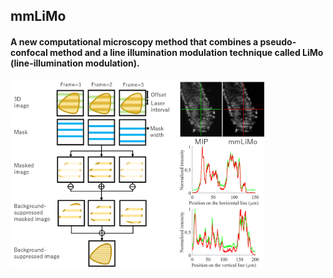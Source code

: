 ## mmLiMo
#### A new computational microscopy method that combines a pseudo-confocal method and a line illumination modulation technique called LiMo (line-illumination modulation).


<img height="300px" src="/Picture/mmLiMo.png">

<br><br>
